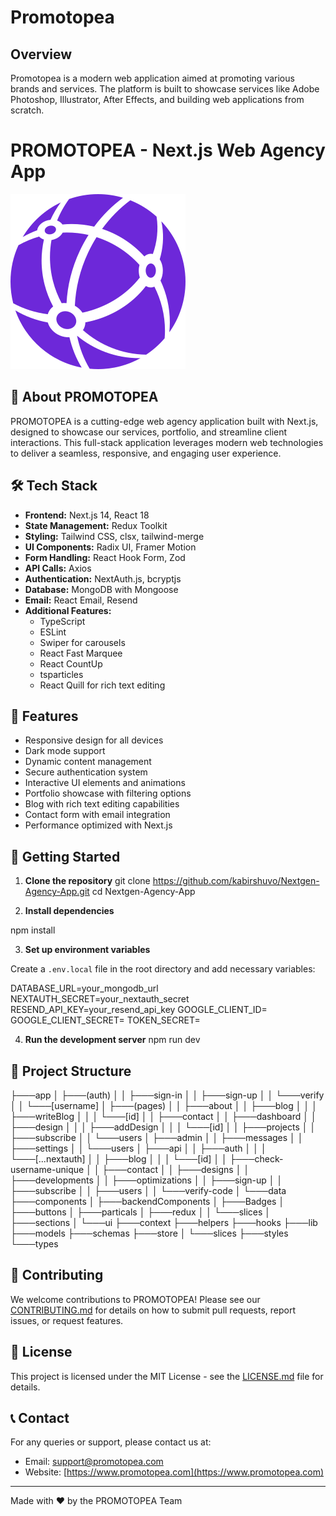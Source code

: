 # Promotopea

## Overview

Promotopea is a modern web application aimed at promoting various brands and services. The platform is built to showcase services like Adobe Photoshop, Illustrator, After Effects, and building web applications from scratch.

# PROMOTOPEA - Next.js Web Agency App

![PROMOTOPEA Logo](/public/logo.svg)

## 🚀 About PROMOTOPEA

PROMOTOPEA is a cutting-edge web agency application built with Next.js, designed to showcase our services, portfolio, and streamline client interactions. This full-stack application leverages modern web technologies to deliver a seamless, responsive, and engaging user experience.

## 🛠 Tech Stack

- **Frontend:** Next.js 14, React 18
- **State Management:** Redux Toolkit
- **Styling:** Tailwind CSS, clsx, tailwind-merge
- **UI Components:** Radix UI, Framer Motion
- **Form Handling:** React Hook Form, Zod
- **API Calls:** Axios
- **Authentication:** NextAuth.js, bcryptjs
- **Database:** MongoDB with Mongoose
- **Email:** React Email, Resend
- **Additional Features:**
  - TypeScript
  - ESLint
  - Swiper for carousels
  - React Fast Marquee
  - React CountUp
  - tsparticles
  - React Quill for rich text editing

## 🌟 Features

- Responsive design for all devices
- Dark mode support
- Dynamic content management
- Secure authentication system
- Interactive UI elements and animations
- Portfolio showcase with filtering options
- Blog with rich text editing capabilities
- Contact form with email integration
- Performance optimized with Next.js

## 🚀 Getting Started

1. **Clone the repository**
   git clone https://github.com/kabirshuvo/Nextgen-Agency-App.git
   cd Nextgen-Agency-App

2. **Install dependencies**

npm install

3. **Set up environment variables**

Create a `.env.local` file in the root directory and add necessary variables:

DATABASE_URL=your_mongodb_url
NEXTAUTH_SECRET=your_nextauth_secret
RESEND_API_KEY=your_resend_api_key
GOOGLE_CLIENT_ID=
GOOGLE_CLIENT_SECRET=
TOKEN_SECRET=

4. **Run the development server**
   npm run dev

## 📁 Project Structure

├───app
│ ├───(auth)
│ │ ├───sign-in
│ │ ├───sign-up
│ │ └───verify
│ │ └───[username]
│ ├───(pages)
│ │ ├───about
│ │ ├───blog
│ │ │ ├───writeBlog
│ │ │ └───[id]
│ │ ├───contact
│ │ ├───dashboard
│ │ ├───design
│ │ │ ├───addDesign
│ │ │ └───[id]
│ │ ├───projects
│ │ ├───subscribe
│ │ └───users
│ ├───admin
│ │ ├───messages
│ │ ├───settings
│ │ └───users
│ ├───api
│ │ ├───auth
│ │ │ └───[...nextauth]
│ │ ├───blog
│ │ │ └───[id]
│ │ ├───check-username-unique
│ │ ├───contact
│ │ ├───designs
│ │ ├───developments
│ │ ├───optimizations
│ │ ├───sign-up
│ │ ├───subscribe
│ │ ├───users
│ │ └───verify-code
│ └───data
├───components
│ ├───backendComponents
│ ├───Badges
│ ├───buttons
│ ├───particals
│ ├───redux
│ │ └───slices
│ ├───sections
│ └───ui
├───context
├───helpers
├───hooks
├───lib
├───models
├───schemas
├───store
│ └───slices
├───styles
└───types

## 🤝 Contributing

We welcome contributions to PROMOTOPEA! Please see our [CONTRIBUTING.md](CONTRIBUTING.md) for details on how to submit pull requests, report issues, or request features.

## 📄 License

This project is licensed under the MIT License - see the [LICENSE.md](LICENSE.md) file for details.

## 📞 Contact

For any queries or support, please contact us at:

- Email: support@promotopea.com
- Website: [https://www.promotopea.com](https://www.promotopea.com)

---

Made with ❤️ by the PROMOTOPEA Team
